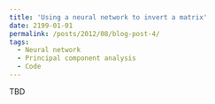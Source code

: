 ```yaml
---
title: 'Using a neural network to invert a matrix'
date: 2199-01-01
permalink: /posts/2012/08/blog-post-4/
tags:
  - Neural network
  - Principal component analysis
  - Code
---
```


TBD
